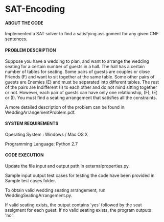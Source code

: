 # SAT-Encoding

#### ABOUT THE CODE

Implemented a SAT solver to find a satisfying assignment for any given CNF sentences.

#### PROBLEM DESCRIPTION

Suppose you have a wedding to plan, and want to arrange the wedding seating for a certain
number of guests in a hall. The hall has a certain number of tables for seating. Some pairs of
guests are couples or close Friends (F) and want to sit together at the same table. Some other
pairs of guests are Enemies (E) and must be separated into different tables. The rest of the pairs
are Indifferent (I) to each other and do not mind sitting together or not. However, each pair of
guests can have only one relationship, (F), (E) or (I). You must find a seating arrangement that
satisfies all the constraints.

A more detailed description of the problem can be found in WeddingArrangementProblem.pdf.

#### SYSTEM REQUIREMENTS

Operating System : Windows / Mac OS X

Programming Language: Python 2.7

#### CODE EXECUTION

Update the file input and output path in externalproperties.py. 

Sample input output test cases for testing the code have been provided in Sample test cases folder.

To obtain valid wedding seating arrangement, run WeddingSeatingArrangement.py.

If valid seating exists, the output contains 'yes' followed by the seat assigment for each guest. If no valid seating exists, the program outputs 'no'. 
